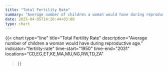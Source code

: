 ```yaml
---
title: "Total Fertility Rate"
summary: "Average number of children a woman would have during reproductive age"
date: 2025-04-05T14:20:44+03:00
type: chart
---
```


{{< chart
    type="line"
    title="Total Fertility Rate"
    description="Average number of children a woman would have during reproductive age."
    indicator="fertility-rate"
    time-start="1950"
    time-end="2031"
    locations="CD,EG,ET,KE,MA,MU,NG,RW,TD,ZA"
>}}
